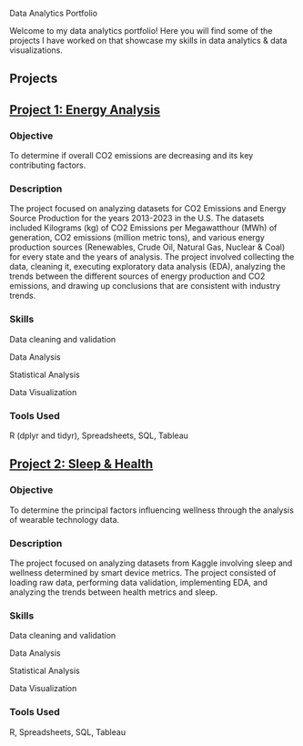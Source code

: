 Data Analytics Portfolio

Welcome to my data analytics portfolio! Here you will find some of the projects I have worked on that showcase my skills in data analytics & data visualizations.

## Projects

## [Project 1: Energy Analysis](./Project1)

### Objective

To determine if overall CO2 emissions are decreasing and its key contributing factors. 

### Description

The project focused on analyzing datasets for CO2 Emissions and Energy Source Production for the years 2013-2023 in the U.S. The datasets included Kilograms (kg) of CO2 Emissions per Megawatthour (MWh) of generation, CO2 emissions (million metric tons), and various energy production sources (Renewables, Crude Oil, Natural Gas, Nuclear & Coal) for every state and the years of analysis. The project involved collecting the data, cleaning it, executing exploratory data analysis (EDA), analyzing the trends between the different sources of energy production and CO2 emissions, and drawing up conclusions that are consistent with industry trends.  

### Skills

Data cleaning and validation

Data Analysis

Statistical Analysis 

Data Visualization

### Tools Used

R (dplyr and tidyr), Spreadsheets, SQL, Tableau


## [Project 2: Sleep & Health](./Project2)


### Objective

To determine the principal factors influencing wellness through the analysis of wearable technology data.

### Description

The project focused on analyzing datasets from Kaggle involving sleep and wellness determined by smart device metrics. The project consisted of loading raw data, performing data validation, implementing EDA, and analyzing the trends between health metrics and sleep. 

### Skills

Data cleaning and validation

Data Analysis

Statistical Analysis 

Data Visualization

### Tools Used

R, Spreadsheets, SQL, Tableau
